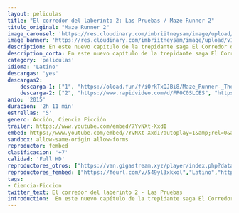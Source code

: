 ```yaml
---
layout: peliculas
title: "El corredor del laberinto 2: Las Pruebas / Maze Runner 2"
titulo_original: "Maze Runner 2"
image_carousel: 'https://res.cloudinary.com/imbriitneysam/image/upload/v1544232593/labe-poster-min.jpg'
image_banner: 'https://res.cloudinary.com/imbriitneysam/image/upload/v1544232594/laberinto2-banner-min.jpg'
description: En este nuevo capítulo de la trepidante saga El Corredor del Laberinto, Thomas (Dylan O Brien) y el resto de clarianos tendrán que enfrentarse a su mayor desafío hasta el momento, buscar pistas sobre la misteriosa y poderosa organización conocida como CRUEL. Este viaje les llevará a La Quemadura, un apocalíptico lugar repleto de inimaginables obstáculos.
description_corta: En este nuevo capítulo de la trepidante saga El Corredor del Laberinto, Thomas (Dylan O'Brien) y el resto de clarianos tendrán que enfrentarse a su mayor desafío hasta el momento, buscar pistas sobre la misteriosa y poderosa...
category: 'peliculas'
idioma: 'Latino'
descargas: 'yes'
descargas2:
    descarga-1: ["1", "https://oload.fun/f/iOrkTxQJBi8/Maze_Runner-_The_Scorch_Trials.MP4.mp4", "https://www.google.com/s2/favicons?domain=openload.co","OpenLoad","https://res.cloudinary.com/imbriitneysam/image/upload/v1541473684/mexico.png", "Latino", "Full HD"]
    descarga-2: ["2", "https://www.rapidvideo.com/d/FP0C0SLCES", "https://www.google.com/s2/favicons?domain=www.rapidvideo.com","RapidVideo","https://res.cloudinary.com/imbriitneysam/image/upload/v1541473684/mexico.png", "Latino", "Full HD"]
anio: '2015'
duracion: '2h 11 min'
estrellas: '5'
genero: Acción, Ciencia Ficción
trailer: https://www.youtube.com/embed/7YvNXt-XxdI
embed: https://www.youtube.com/embed/7YvNXt-XxdI?autoplay=1&amp;rel=0&amp;hd=1&border=0&wmode=opaque&enablejsapi=1&modestbranding=1&controls=1&showinfo=0
sandbox: allow-same-origin allow-forms
reproductor: fembed
clasificacion: '+7'
calidad: 'Full HD'
reproductores_otros: ["https://van.gigastream.xyz/player/index.php?data=735b90b4568125ed6c3f678819b6e058","Latino","https://streampelis.info/public/dist/index.html?id=0958f7d8d0a34053d94ff3f589a2b6e4","Latino","https://gdriveplayer.me/embed2.php?link=IV63Aj%252B0h1zZiVB7xaSBZAKvyMD%252BKdOYSrPxGUkBMJiMokrPYAEEnUK%252Fl0wJW%252FzTqi6rP8ax7V1LUsk%252FGtObV40eOipviJXZYy0GNl2ZympLVM0Wtv%252BBLhyhaQvFVdeYUWe5eGM0qWIJGMcn35Dpgs4j%252FzylRpzPLNnbWqwr53kYkLJJ3JAE1UNUGJTeF8Z4ao4ETOBcuekfZM4d8c4DSM","Latino","https://gdriveplayer.me/embed2.php?link=bUuxJwtx0SAsu7H8kvlKGQ1afNDODm4I1wRFsA4epWc%2FhbZi%2BjPP9P1tpqmsZrjhn%2BfQ7u3KPhiNTL91HdOoA1PF%2B71%2FxLYq08m%2Fu1ooyWfPLC3J0hlh0rVX3ggTYAi9FMK2oSgDMAAbiTiriNjqT3J5HmoPof4xQKCBIzOV3g5i7cKZDWvMZjSoVQNpHnAGEo8GRc%2BF8hRCEc2L6KrAG1","Latino","https://www.zembed.to/public/dist/asteroid.html?id=e1feab9b05519db352b5a1e58cb824e4&title=Maze%20Runner%202:%20The%20Scorch%20Trials","Latino","https://movcloud.net/embed/mp-jgmbM0YGi","Latino","https://mstream.press/kgsgftct36ok","Latino"]
reproductores_fembed: ["https://feurl.com/v/549yl3xkxol","Latino","https://feurl.com/v/p6og7w2r4xo","Latino"]
tags:
- Ciencia-Ficcion
twitter_text: El corredor del laberinto 2 - Las Pruebas
introduction:  En este nuevo capítulo de la trepidante saga El Corredor del Laberinto, Thomas (Dylan O Brien) y el resto de clarianos tendrán que enfrentarse a su mayor desafío hasta el momento, buscar pistas sobre la misteriosa y poderosa...
---
```












